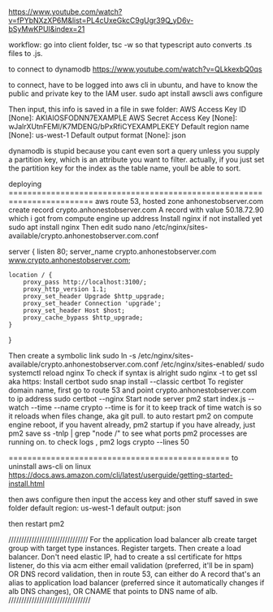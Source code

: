 https://www.youtube.com/watch?v=fPYbNXzXP6M&list=PL4cUxeGkcC9gUgr39Q_yD6v-bSyMwKPUI&index=21

workflow: go into client folder, 
    tsc -w 
so that typescript auto converts .ts files to .js. 


to connect to dynamodb https://www.youtube.com/watch?v=QLkkexbQ0qs

to connect, have to be logged into aws cli in ubuntu, and have to know the public and private key to the IAM user. 
    sudo apt install awscli
    aws configure

Then input, this info is saved in a file in swe folder:
    AWS Access Key ID [None]: AKIAIOSFODNN7EXAMPLE
    AWS Secret Access Key [None]: wJalrXUtnFEMI/K7MDENG/bPxRfiCYEXAMPLEKEY
    Default region name [None]: us-west-1
    Default output format [None]: json

dynamodb is stupid because you cant even sort a query unless you supply a partition key, which is an attribute you want to filter. actually, if you just set the partition key for the index as the table name, youll be able to sort.


deploying ========================================================================
aws route 53, hosted zone anhonestobserver.com
create record crypto.anhonestobserver.com A record with value 50.18.72.90 which i got from compute engine up address
Install nginx if not installed yet
    sudo apt install nginx
Then edit
    sudo nano /etc/nginx/sites-available/crypto.anhonestobserver.com.conf
<!-- make sure to copy not from here -->
server {
    listen 80;
    server_name crypto.anhonestobserver.com www.crypto.anhonestobserver.com;

    location / {
        proxy_pass http://localhost:3100/;
        proxy_http_version 1.1;
        proxy_set_header Upgrade $http_upgrade;
        proxy_set_header Connection 'upgrade';
        proxy_set_header Host $host;
        proxy_cache_bypass $http_upgrade;
    }

}

Then create a symbolic link
    sudo ln -s /etc/nginx/sites-available/crypto.anhonestobserver.com.conf /etc/nginx/sites-enabled/
    sudo systemctl reload nginx
To check if syntax is alright
    sudo nginx -t
to get ssl aka https:
Install certbot
    sudo snap install --classic certbot
To register domain name, first go to route 53 and point crypto.anhonestobserver.com to ip address
    sudo certbot --nginx
Start node server
    pm2 start index.js --watch --time --name crypto
--time is for it to keep track of time
watch is so it reloads when files change, aka git pull.
to auto restart pm2 on compute engine reboot,
if you havent already, pm2 startup
if you have already, just pm2 save
ss -tnlp | grep "node /" to see what ports pm2 processes are running on.
to check logs , pm2 logs crypto --lines 50


===============================================
to uninstall aws-cli on linux
https://docs.aws.amazon.com/cli/latest/userguide/getting-started-install.html


then
aws configure
then input the access key and other stuff saved in swe folder
default region: us-west-1
default output: json

then restart pm2

///////////////////////////////
For the application load balancer alb
create target group with target type instances.
Register targets.
Then create a load balancer.
Don't need elastic IP, had to create a ssl certificate for https listener, do this via acm either email validation (preferred, it'll be in spam) OR DNS record validation, then in route 53, can either do A record that's an alias to application load balancer (preferred since it automatically changes if alb DNS changes), OR CNAME that points to DNS name of alb.
////////////////////////////////
